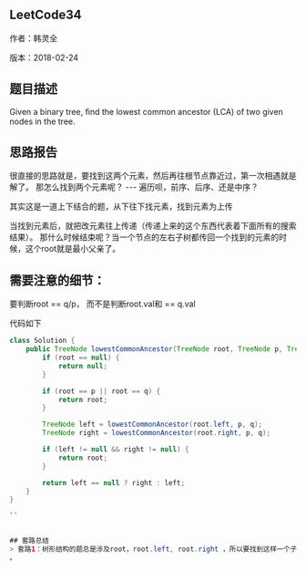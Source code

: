 ## LeetCode34

作者：韩灵全

版本：2018-02-24


## 题⽬描述
Given a binary tree, find the lowest common ancestor (LCA) of two given nodes in the tree.

## 思路报告
很直接的思路就是，要找到这两个元素，然后再往根节点靠近过，第一次相遇就是解了。
那怎么找到两个元素呢？ --- 遍历呗，前序、后序、还是中序？
<!-- 先考虑依一下 ，自上而下的话，往往是往下传递区间、范围，到叶子节点，正好会有一个子解集，这样的话对找
找最小父亲没有帮助。
那就自下而上，从下面找到，正好还能往上靠近根节点，那就自下而上找元素。 -->

其实这是一道上下结合的题，从下往下找元素，找到元素为上传

当找到元素后，就把改元素往上传递（传递上来的这个东西代表着下面所有的搜索结果）。
那什么时候结束呢？当一个节点的左右子树都传回一个找到的元素的时候，这个root就是最小父亲了。

## 需要注意的细节：
要判断root == q/p， 而不是判断root.val和 == q.val

代码如下

```java
class Solution {
    public TreeNode lowestCommonAncestor(TreeNode root, TreeNode p, TreeNode q) {
        if (root == null) {
            return null;
        }

        if (root == p || root == q) {
            return root;
        }

        TreeNode left = lowestCommonAncestor(root.left, p, q);
        TreeNode right = lowestCommonAncestor(root.right, p, q);

        if (left != null && right != null) {
            return root;
        }

        return left == null ? right : left;
    }
}

``


## 套路总结
> 套路1：树形结构的题总是涉及root，root.left, root.right ，所以要找到这样一个子结构去处理
。
